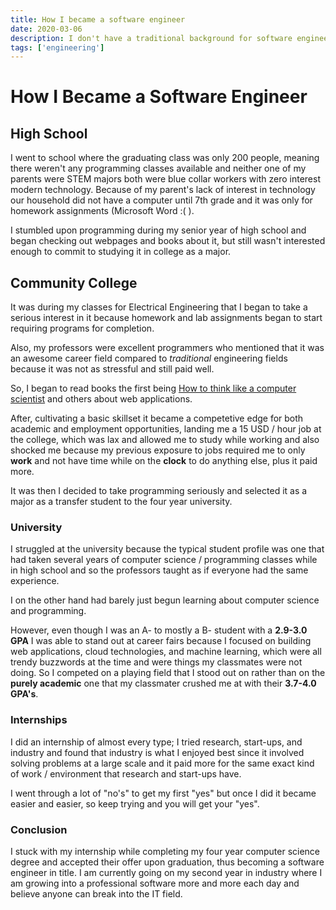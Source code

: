 ```yaml
---
title: How I became a software engineer
date: 2020-03-06
description: I don't have a traditional background for software engineering but became one anyways.
tags: ['engineering']
---
```


# How I Became a Software Engineer

## High School


I went to school where the graduating class was only 200 people, meaning there weren't any programming classes available and neither one of my parents were STEM majors both were blue collar workers with zero interest modern technology. Because of my parent's lack of interest in technology our household did not have a computer until 7th grade and it was only for homework assignments (Microsoft Word :( ).

I stumbled upon programming during my senior year of high school and began checking out webpages and books about it, but still wasn't interested enough to commit to studying it in college as a major.

## Community College 

It was during my classes for Electrical Engineering that I began to take a serious interest in it because homework and lab assignments began to start requiring programs for completion.

Also, my professors were excellent programmers who mentioned that it was an awesome career field compared to *traditional* engineering fields because it was not as stressful and still paid well.

So, I began to read books the first being [How to think like a computer scientist](https://runestone.academy/runestone/books/published/thinkcspy/GeneralIntro/intro-TheWayoftheProgram.html) and others about web applications.

After, cultivating a basic skillset it became a competetive edge for both academic and employment opportunities, landing me a 15 USD / hour job at the college, which was lax and allowed me to study while working and also shocked me because my previous exposure to jobs required me to only **work** and not have time while on the **clock** to do anything else, plus it paid more. 

It was then I decided to take programming seriously and selected it as a major as a transfer student to the four year university.


### University

I struggled at the university because the typical student profile was one that had taken several years of computer science / programming classes while in high school and so the professors taught as if everyone had the same experience. 

I on the other hand had barely just begun learning about computer science and programming. 

However, even though I was an A- to mostly a B- student with a **2.9-3.0 GPA** I was able to stand out at career fairs because I focused on building web applications, cloud technologies, and machine learning, which were all trendy buzzwords at the time and were things my classmates were not doing. So I competed on a playing field that I stood out on rather than on the **purely academic** one that my classmater crushed me at with their **3.7-4.0 GPA's**. 


### Internships

I did an internship of almost every type; I tried research, start-ups, and industry and found that industry is what I enjoyed best since it involved solving problems at a large scale and it paid more for the same exact kind of work / environment that research and start-ups have. 

I went through a lot of "no's" to get my first "yes" but once I did it became easier and easier, so keep trying and you will get your "yes". 

### Conclusion 

I stuck with my internship while completing my four year computer science degree and accepted their offer upon graduation, thus becoming a  software engineer in title. I am currently going on my second year in industry where I am growing into a professional software more and more each day and believe anyone can break into the IT field.



